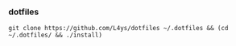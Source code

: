 ### dotfiles

`git clone https://github.com/L4ys/dotfiles ~/.dotfiles && (cd ~/.dotfiles/ && ./install)`
